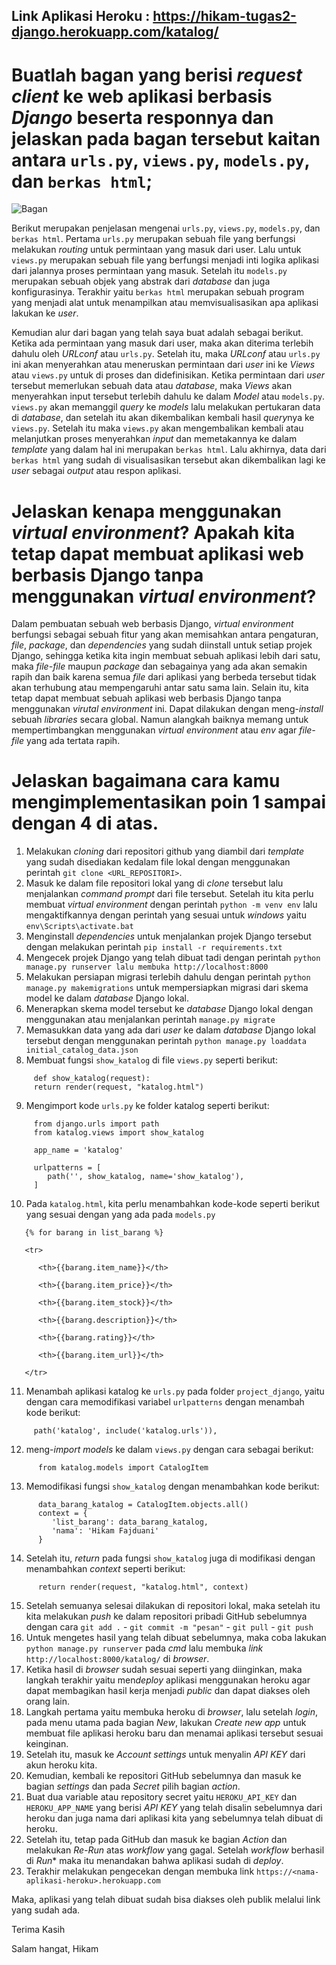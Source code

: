 ## Link Aplikasi Heroku : https://hikam-tugas2-django.herokuapp.com/katalog/

# Buatlah bagan yang berisi *request client* ke web aplikasi berbasis *Django* beserta responnya dan jelaskan pada bagan tersebut kaitan antara `urls.py`, `views.py`, `models.py`, dan `berkas html`;

![Bagan](https://user-images.githubusercontent.com/96283916/190233504-2314aa6d-0b63-4796-ae97-b02ce86f8819.png)

Berikut merupakan penjelasan mengenai `urls.py`, `views.py`, `models.py`, dan `berkas html`. Pertama `urls.py` merupakan sebuah file yang berfungsi melakukan *routing* untuk permintaan yang masuk dari user. Lalu untuk `views.py` merupakan sebuah file yang berfungsi menjadi inti logika aplikasi dari jalannya proses permintaan yang masuk. Setelah itu `models.py` merupakan sebuah objek yang abstrak dari *database* dan juga konfigurasinya. Terakhir yaitu `berkas html` merupakan sebuah program yang menjadi alat untuk menampilkan atau memvisualisasikan apa aplikasi lakukan ke *user*. 

Kemudian alur dari bagan yang telah saya buat adalah sebagai berikut. Ketika ada permintaan yang masuk dari user, maka akan diterima terlebih dahulu oleh *URLconf* atau `urls.py`. Setelah itu, maka *URLconf* atau `urls.py` ini akan menyerahkan atau meneruskan permintaan dari *user* ini ke *Views* atau `views.py` untuk di proses dan didefinisikan. Ketika permintaan dari *user* tersebut memerlukan sebuah data atau *database*, maka *Views* akan menyerahkan input tersebut terlebih dahulu ke dalam *Model* atau `models.py`. `views.py` akan memanggil *query* ke *models* lalu melakukan pertukaran data di *database*, dan setelah itu akan dikembalikan kembali hasil *query*nya ke `views.py`. Setelah itu maka `views.py` akan mengembalikan kembali atau melanjutkan proses menyerahkan *input* dan memetakannya ke dalam *template* yang dalam hal ini merupakan `berkas html`. Lalu akhirnya, data dari `berkas html` yang sudah di visualisasikan tersebut akan dikembalikan lagi ke *user* sebagai *output* atau respon aplikasi. 

# Jelaskan kenapa menggunakan *virtual environment*? Apakah kita tetap dapat membuat aplikasi web berbasis Django tanpa menggunakan *virtual environment*?

Dalam pembuatan sebuah web berbasis Django, *virtual environment* berfungsi sebagai sebuah fitur yang akan memisahkan antara pengaturan, *file*, *package*, dan *dependencies* yang sudah diinstall untuk setiap projek Django, sehingga ketika kita ingin membuat sebuah aplikasi lebih dari satu, maka *file-file* maupun *package* dan sebagainya yang ada akan semakin rapih dan baik karena semua *file* dari aplikasi yang berbeda tersebut tidak akan terhubung atau mempengaruhi antar satu sama lain. Selain itu, kita tetap dapat membuat sebuah aplikasi web berbasis Django tanpa menggunakan *virutal environment* ini. Dapat dilakukan dengan meng-*install* sebuah *libraries* secara global. Namun alangkah baiknya memang untuk mempertimbangkan menggunakan *virtual environment* atau *env* agar *file-file* yang ada tertata rapih. 

# Jelaskan bagaimana cara kamu mengimplementasikan poin 1 sampai dengan 4 di atas.

1. Melakukan *cloning* dari repositori github yang diambil dari *template* yang sudah disediakan kedalam file lokal dengan menggunakan perintah `git clone <URL_REPOSITORI>`.
2. Masuk ke dalam file repositori lokal yang di *clone* tersebut lalu menjalankan *command prompt* dari file tersebut. Setelah itu kita perlu membuat *virtual environment* dengan perintah `python -m venv env` lalu mengaktifkannya dengan perintah yang sesuai untuk *windows* yaitu `env\Scripts\activate.bat` 
3. Menginstall *dependencies* untuk menjalankan projek Django tersebut dengan melakukan perintah `pip install -r requirements.txt`
4. Mengecek projek Django yang telah dibuat tadi dengan perintah `python manage.py runserver lalu membuka http://localhost:8000`
5. Melakukan persiapan migrasi terlebih dahulu dengan perintah `python manage.py makemigrations` untuk mempersiapkan migrasi dari skema model ke dalam *database* Django lokal.
6. Menerapkan skema model tersebut ke *database* Django lokal dengan menggunakan atau menjalankan perintah `manage.py migrate`
7. Memasukkan data yang ada dari *user* ke dalam *database* Django lokal tersebut dengan menggunakan perintah `python manage.py loaddata initial_catalog_data.json`
8. Membuat fungsi `show_katalog` di file `views.py` seperti berikut: 
```
     def show_katalog(request):
     return render(request, "katalog.html")
``` 
9. Mengimport kode `urls.py` ke folder katalog seperti berikut:
```
     from django.urls import path
     from katalog.views import show_katalog

     app_name = 'katalog'

     urlpatterns = [
        path('', show_katalog, name='show_katalog'),
     ]
 ```    
10. Pada `katalog.html`, kita perlu menambahkan kode-kode seperti berikut yang sesuai dengan yang ada pada `models.py`
 ```
    {% for barang in list_barang %}

    <tr>

       <th>{{barang.item_name}}</th>

       <th>{{barang.item_price}}</th>

       <th>{{barang.item_stock}}</th>

       <th>{{barang.description}}</th>

       <th>{{barang.rating}}</th>

       <th>{{barang.item_url}}</th>

    </tr>
   ``` 
11. Menambah aplikasi katalog ke `urls.py` pada folder `project_django`, yaitu dengan cara memodifikasi variabel `urlpatterns` dengan menambah kode berikut:
 ```
      path('katalog', include('katalog.urls')),
 ```  
12. meng-*import* *models* ke dalam `views.py` dengan cara sebagai berikut:
```
      from katalog.models import CatalogItem
```      
13. Memodifikasi fungsi `show_katalog` dengan menambahkan kode berikut:
```
      data_barang_katalog = CatalogItem.objects.all()
      context = {
         'list_barang': data_barang_katalog,
         'nama': 'Hikam Fajduani'
      }
```      
 14. Setelah itu, *return* pada fungsi `show_katalog` juga di modifikasi dengan menambahkan *context* seperti berikut:
``` 
      return render(request, "katalog.html", context)
```     
 15. Setelah semuanya selesai dilakukan di repositori lokal, maka setelah itu kita melakukan *push* ke dalam repositori pribadi GitHub sebelumnya dengan cara `git add .` - `git commit -m "pesan"` - `git pull` - `git push`
 16. Untuk mengetes hasil yang telah dibuat sebelumnya, maka coba lakukan `python manage.py runserver` pada *cmd* lalu membuka *link* `http://localhost:8000/katalog/` di *browser*.
 17. Ketika hasil di *browser* sudah sesuai seperti yang diinginkan, maka langkah terakhir yaitu men*deploy* aplikasi menggunakan heroku agar dapat membagikan hasil kerja menjadi *public* dan dapat diakses oleh orang lain.
 18. Langkah pertama yaitu membuka heroku di *browser*, lalu setelah *login*, pada menu utama pada bagian *New*, lakukan *Create new app* untuk membuat file aplikasi heroku baru dan menamai aplikasi tersebut sesuai keinginan.
 19. Setelah itu, masuk ke *Account settings* untuk menyalin *API KEY* dari akun heroku kita.
 20. Kemudian, kembali ke repositori GitHub sebelumnya dan masuk ke bagian *settings* dan pada *Secret* pilih bagian *action*.
 21. Buat dua variable atau repository secret yaitu `HEROKU_API_KEY` dan `HEROKU_APP_NAME` yang berisi *API KEY* yang telah disalin sebelumnya dari heroku dan juga nama dari aplikasi kita yang sebelumnya telah dibuat di heroku.
 22. Setelah itu, tetap pada GitHub dan masuk ke bagian *Action* dan melakukan *Re-Run* atas *workflow* yang gagal. Setelah *workflow* berhasil di *Run** maka itu menandakan bahwa aplikasi sudah di *deploy*.
 23. Terakhir melakukan pengecekan dengan membuka link `https://<nama-aplikasi-heroku>.herokuapp.com`

 Maka, aplikasi yang telah dibuat sudah bisa diakses oleh publik melalui link yang sudah ada.
   
 Terima Kasih

 Salam hangat,
 Hikam

